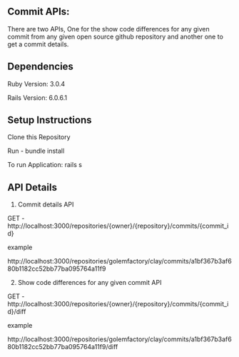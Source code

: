 ## Commit APIs:
There are two APIs, One for the show code differences for any given commit from any given open source github repository and another one to get a commit details.

## Dependencies

Ruby Version: 3.0.4

Rails Version: 6.0.6.1

## Setup Instructions

Clone this Repository

Run - bundle install

To run Application: rails s

## API Details
1. Commit details API

GET - http://localhost:3000/repositories/{owner}/{repository}/commits/{commit_id}

example

http://localhost:3000/repositories/golemfactory/clay/commits/a1bf367b3af680b1182cc52bb77ba095764a11f9


2. Show code differences for any given commit API

GET - http://localhost:3000/repositories/{owner}/{repository}/commits/{commit_id}/diff

example

http://localhost:3000/repositories/golemfactory/clay/commits/a1bf367b3af680b1182cc52bb77ba095764a11f9/diff
